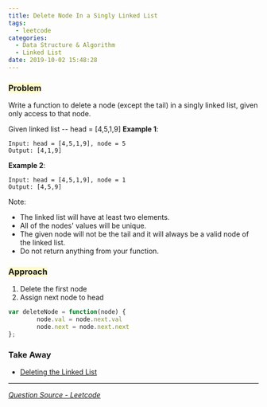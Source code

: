 ```yaml
---
title: Delete Node In a Singly Linked List
tags:
  - leetcode
categories:
  - Data Structure & Algorithm
  - Linked List
date: 2019-10-02 15:48:28
---
```

### <span style="background-color: #FFFBCC"> Problem 
Write a function to delete a node (except the tail) in a singly linked list, given only access to that node.

<!-- more -->

Given linked list -- head = [4,5,1,9]
__Example 1__:
```
Input: head = [4,5,1,9], node = 5
Output: [4,1,9]
```
__Example 2__:
```
Input: head = [4,5,1,9], node = 1
Output: [4,5,9]

```

Note:

- The linked list will have at least two elements.
- All of the nodes' values will be unique.
- The given node will not be the tail and it will always be a valid node of the linked list.
- Do not return anything from your function.

### <span style="background-color: #FFFBCC"> Approach
1. Delete the first node
2. Assign next node to head

```javascript
var deleteNode = function(node) {    
        node.val = node.next.val
        node.next = node.next.next
};
```

### Take Away
- [Deleting the Linked List](https://leetcode.com/explore/learn/card/linked-list/209/singly-linked-list/1289/)

-----
_[Question Source - Leetcode](https://leetcode.com/problems/delete-node-in-a-linked-list/)_